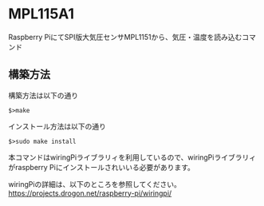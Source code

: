 MPL115A1
========

Raspberry PiにてSPI版大気圧センサMPL1151から、気圧・温度を読み込むコマンド


構築方法
--------
構築方法は以下の通り

`$>make`

インストール方法は以下の通り

`$>sudo make install`




本コマンドはwiringPiライブラリィを利用しているので、wiringPiライブラリィがraspberry Piにインストールされいいる必要があります。




wiringPiの詳細は、以下のところを参照してください。
https://projects.drogon.net/raspberry-pi/wiringpi/
